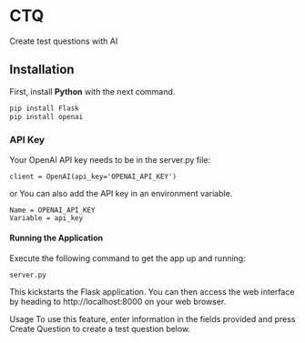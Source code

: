 # CTQ
Create test questions with AI

## Installation
First, install **Python** with the next command.
```bash
pip install Flask
pip install openai
```
### API Key
Your OpenAI API key needs to be in the server.py file:

```
client = OpenAI(api_key='OPENAI_API_KEY')
```
or You can also add the API key in an environment variable.

```
Name = OPENAI_API_KEY
Variable = api_key
```

#### Running the Application
Execute the following command to get the app up and running:

```
server.py
```

This kickstarts the Flask application. You can then access the web interface by heading to http://localhost:8000 on your web browser.

Usage
To use this feature, enter information in the fields provided and press Create Question to create a test question below.
